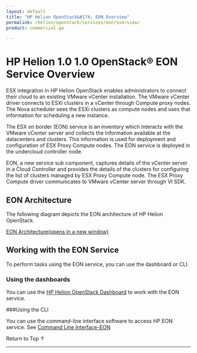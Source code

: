 ```yaml
---
layout: default
title: "HP Helion OpenStack&#174; EON Overview"
permalink: /helion/openstack/services/eon/overview/
product: commercial.ga

---
```

<!--PUBLISHED-->

<script>

function PageRefresh {
onLoad="window.refresh"
}

PageRefresh();

</script>

<!--
<p style="font-size: small;"> <a href="/helion/openstack/services/compute/overview/">&#9664; PREV</a> | <a href="/helion/openstack/services/overview/">&#9650; UP</a> | <a href="/helion/openstack/services/imaging/overview/"> NEXT &#9654</a> </p>
-->


# HP Helion 1.0 1.0 OpenStack&#174; EON Service Overview #

ESX integration in HP Helion OpenStack enables administrators to connect their cloud to an existing VMware vCenter installation. The VMware vCenter driver connects to ESXi clusters in a vCenter through Compute proxy nodes. The Nova scheduler sees the ESXi clusters as compute nodes and uses that information for scheduling a new instance. 

The ESX on border (EON) service is an inventory which interacts with the VMware vCenter server and collects the information available at the datacenters and clusters. This information is used for deployment and configuration of ESX Proxy Compute nodes. The EON service is deployed in the undercloud controller node. 

EON, a new service sub component, captures details of the vCenter server in a Cloud Controller and provides the details of the clusters for configuring the list of clusters managed by ESX Proxy Compute node. The ESX Proxy Compute driver communicates to VMware vCenter server through VI SDK. 


<!---
*  A RESTful API service

* A Conductor service <!--, which does the bulk of the work of interacting with VMWare vCenter Server, collects and monitors the inventory of Datacenters, Clusters and vSwitch / dvSwitch details and makes it available to other services through REST APIs-->
<!--
* A Database and DB API <!---for storing the list of managed vCenter Servers and its associated Datacenter vSwitch / dvSwitch,  activated / imported Clusters details--->
<!--
* The message bus is used to communicate between eon-api and eon-conductor.
--->

## EON Architecture

The following diagram depicts the EON architecture of HP Helion OpenStack.

<a href="javascript:window.open('/content/documentation/media//eon-architecture.png','_blank','toolbar=no,menubar=no,resizable=yes,scrollbars=yes')">EON Architecture(opens in a new window)</a>

<!---
<img src="media/eon-architecture.png" /> --->

## Working with the EON Service

To perform tasks using the EON service, you can use the dashboard or CLI.

### Using the dashboards<a name="UI"></a>

You can use the [HP Helion OpenStack Dashboard](/helion/openstack/undercloud/resource/esx/compute/) to work with the EON service.

###Using the CLI<a name="cli"></a>

You can use the command-line interface software to access HP EON service. See [Command Line Interface-EON](/helion/openstack/undercloud/eon/cli/)


<a href="#top" style="padding:14px 0px 14px 0px; text-decoration: none;"> Return to Top &#8593; </a>


----
